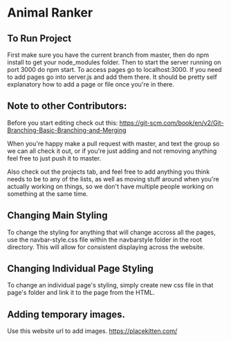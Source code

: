 # Animal Ranker

## To Run Project
First make sure you have the current branch from master, then do npm install to get your node_modules folder. Then to start the server running on port 3000 do npm start.
To access pages go to localhost:3000.
If you need to add pages go into server.js and add them there. It should be pretty self explanatory how to add a page or file once you're in there.

## Note to other Contributors:
Before you start editing check out this: https://git-scm.com/book/en/v2/Git-Branching-Basic-Branching-and-Merging

When you're happy make a pull request with master, and text the group so we can all check it out, or if you're just adding and not removing anything feel free to just push it to master.

Also check out the projects tab, and feel free to add anything you think needs to be to any of the lists, as well as moving stuff around when you're actually working on things, so we don't have multiple people working on something at the same time.
## Changing Main Styling
To change the styling for anything that will change accross all the pages, use the navbar-style.css file within the navbarstyle folder in the root directory. This will allow for consistent displaying across the website.

## Changing Individual Page Styling
To change an individual page's styling, simply create new css file in that page's folder and link it to the page from the HTML.

## Adding temporary images.
Use this website url to add images. https://placekitten.com/

